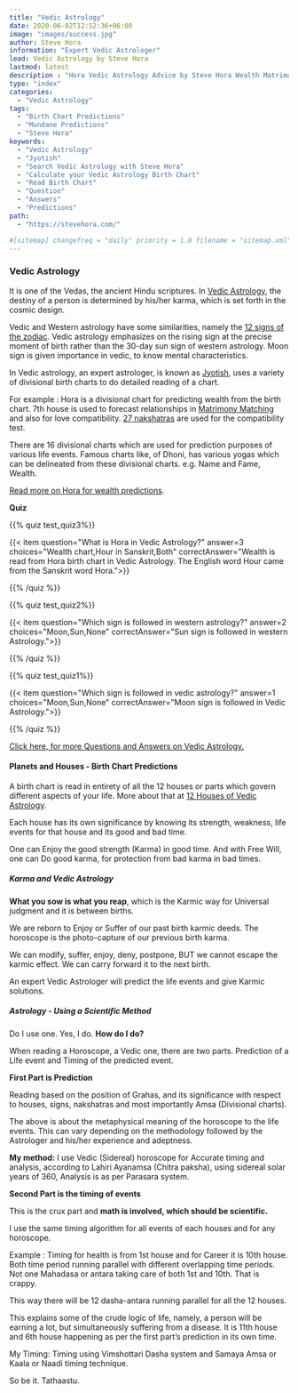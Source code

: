 ```yaml
---
title: "Vedic Astrology"
date: 2020-06-02T12:52:36+06:00
image: "images/success.jpg"
author: Steve Hora
information: "Expert Vedic Astrologer"
lead: Vedic Astrology by Steve Hora
lastmod: latest 
description : "Hora Vedic Astrology Advice by Steve Hora Wealth Matrimony matching love compatibility 27 nakshatras 20 16 divisional chart dhoni tarot birth chart famous forecast name vedas"
type: "index"
categories: 
  - "Vedic Astrology"
tags:
  - "Birth Chart Predictions"
  - "Mundane Predictions"
  - "Steve Hora"
keywords:
  - "Vedic Astrology"
  - "Jyotish"
  - "Search Vedic Astrology with Steve Hora"
  - "Calculate your Vedic Astrology Birth Chart"
  - "Read Birth Chart"
  - "Question"
  - "Answers"  
  - "Predictions"
path:
  - "https://stevehora.com/"

#[sitemap] changefreq = "daily" priority = 1.0 filename = "sitemap.xml"
---
```


### Vedic Astrology
It is one of the Vedas, the ancient Hindu scriptures. In [Vedic Astrology](https://en.wikipedia.org/wiki/Hindu_astrology), the destiny of a person is determined by his/her karma, which is set forth in the cosmic design.

Vedic and Western astrology have some similarities, namely the [12 signs of the zodiac](/articles/vedic-astrology-meaning/). Vedic astrology emphasizes on the rising sign at the precise moment of birth rather than the 30-day sun sign of western astrology. Moon sign is given importance in vedic, to know mental characteristics. 

In Vedic astrology, an expert astrologer, is known as [Jyotish](https://vedicfeed.com/jyotish-shastra-basic-facts/), uses a variety of divisional birth charts to do detailed reading of a chart.

For example : Hora is a divisional chart for predicting wealth from the birth chart. 7th house is used to forecast relationships in [Matrimony Matching](/articles/marriage-compatibility/) and also for love compatibility. [27 nakshatras](/articles/nakshatras/) are used for the compatibility test.

There are 16 divisional charts which are used for prediction purposes of various life events. Famous charts like, of Dhoni, has various yogas which can be delineated from these divisional charts. e.g. Name and Fame, Wealth.

[Read more on Hora for wealth predictions](/articles/hora-wealth/).

**Quiz**

{{% quiz test_quiz3%}}

{{< item question="What is Hora in Vedic Astrology?" answer=3 choices="Wealth chart,Hour in Sanskrit,Both" correctAnswer="Wealth is read from Hora birth chart in Vedic Astrology. The English word Hour came from the Sanskrit word Hora.">}}

{{% /quiz %}}

{{% quiz test_quiz2%}}

{{< item question="Which sign is followed in western astrology?" answer=2 choices="Moon,Sun,None" correctAnswer="Sun sign is followed in western Astrology.">}}

{{% /quiz %}}

{{% quiz test_quiz1%}}

{{< item question="Which sign is followed in vedic astrology?" answer=1 choices="Moon,Sun,None" correctAnswer="Moon sign is followed in Vedic Astrology.">}}

{{% /quiz %}}

[Click here, for more Questions and Answers on Vedic Astrology.](/articles/faq/)

#### Planets and Houses - Birth Chart Predictions

A birth chart is read in entirety of all the 12 houses or parts which govern different aspects of your life. More about that at [12 Houses of Vedic Astrology](/articles/vedic-astrology-meaning/).

Each house has its own significance by knowing its strength, weakness, life events for that house and its good and bad time.

One can Enjoy the good strength (Karma) in good time. And with Free Will, one can Do good karma, for protection from bad karma in bad times.

##### Karma and Vedic Astrology

**What you sow is what you reap**, which is the Karmic way for Universal judgment and it is between births.

We are reborn to Enjoy or Suffer of our past birth karmic deeds. The horoscope is the photo-capture of our previous birth karma.

We can modify, suffer, enjoy, deny, postpone, BUT we cannot escape the karmic effect. We can carry forward it to the next birth.

An expert Vedic Astrologer will predict the life events and give Karmic solutions.

##### Astrology - Using a Scientific Method

Do I use one. Yes, I do. **How do I do?**

When reading a Horoscope, a Vedic one, there are two parts. Prediction of a Life event and Timing of the predicted event.

**First Part is Prediction**

Reading based on the position of Grahas, and its significance with respect to houses, signs, nakshatras and most importantly Amsa (Divisional charts).

The above is about the metaphysical meaning of the horoscope to the life events. This can vary depending on the methodology followed by the Astrologer and his/her experience and adeptness.

**My method:** I use Vedic (Sidereal) horoscope for Accurate timing and analysis, according to Lahiri Ayanamsa (Chitra paksha), using sidereal solar years of 360, Analysis is as per Parasara system.

**Second Part is the timing of events**

This is the crux part and **math is involved, which should be scientific.**

I use the same timing algorithm for all events of each houses and for any horoscope.

Example : Timing for health is from 1st house and for Career it is 10th house. Both time period running parallel with different overlapping time periods. Not one Mahadasa or antara taking care of both 1st and 10th. That is crappy.

This way there will be 12 dasha-antara running parallel for all the 12 houses.

This explains some of the crude logic of life, namely, a person will be earning a lot, but simultaneously suffering from a disease. It is 11th house and 6th house happening as per the first part’s prediction in its own time.

My Timing: Timing using Vimshottari Dasha system and Samaya Amsa or Kaala or Naadi timing technique.

So be it. Tathaastu.